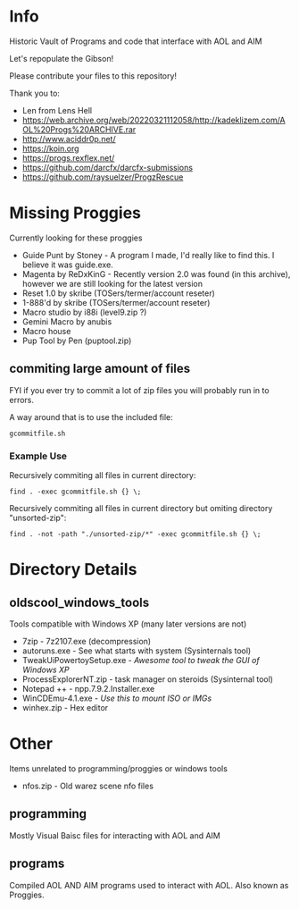 # Info
Historic Vault of Programs and code that interface with AOL and AIM

Let's repopulate the Gibson!

Please contribute your files to this repository!

Thank you to:
* Len from Lens Hell
* https://web.archive.org/web/20220321112058/http://kadeklizem.com/AOL%20Progs%20ARCHIVE.rar
* http://www.aciddr0p.net/
* https://koin.org
* https://progs.rexflex.net/
* https://github.com/darcfx/darcfx-submissions
* https://github.com/raysuelzer/ProgzRescue

# Missing Proggies
Currently looking for these proggies

* Guide Punt by Stoney  - A program I made, I'd really like to find this.  I believe it was guide.exe.
* Magenta by ReDxKinG - Recently version 2.0 was found (in this archive), however we are still looking for the latest version
* Reset 1.0 by skribe (TOSers/termer/account reseter)
* 1-888'd by skribe (TOSers/termer/account reseter)
* Macro studio by i88i (level9.zip ?)
* Gemini Macro by anubis
* Macro house
* Pup Tool by Pen (puptool.zip)

## commiting large amount of files

FYI if you ever try to commit a lot of zip files you will probably run in to errors.

A way around that is to use the included file:
```
gcommitfile.sh
```

### Example Use
Recursively commiting all files in current directory:

```
find . -exec gcommitfile.sh {} \;
```

Recursively commiting all files in current directory but omiting directory "unsorted-zip":

```
find . -not -path "./unsorted-zip/*" -exec gcommitfile.sh {} \;
```


# Directory Details

## oldscool_windows_tools
Tools compatible with Windows XP (many later versions are not)

* 7zip - 7z2107.exe (decompression)
* autoruns.exe - See what starts with system (Sysinternals tool)
* TweakUiPowertoySetup.exe - *Awesome tool to tweak the GUI of Windows XP*
* ProcessExplorerNT.zip - task manager on steroids (Sysinternal tool)
* Notepad ++ - npp.7.9.2.Installer.exe
* WinCDEmu-4.1.exe - *Use this to mount ISO or IMGs*
* winhex.zip - Hex editor

# Other
Items unrelated to programming/proggies or windows tools

* nfos.zip - Old warez scene nfo files

## programming

Mostly Visual Baisc files for interacting with AOL and AIM

## programs
Compiled AOL AND AIM programs used to interact with AOL.  Also known as Proggies.

